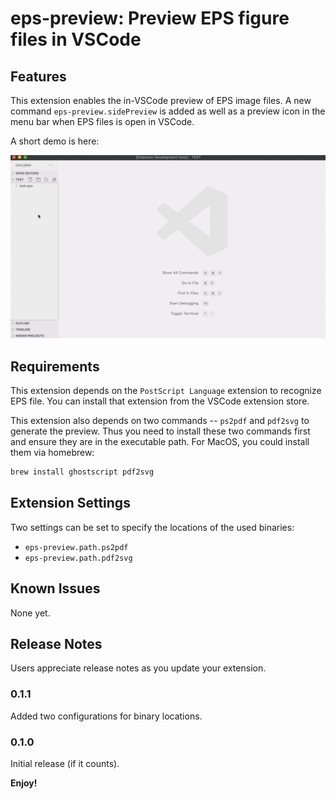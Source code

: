 # eps-preview: Preview EPS figure files in VSCode
## Features

This extension enables the in-VSCode preview of EPS image files.
A new command `eps-preview.sidePreview` is added as well as a preview icon in the menu bar when EPS files is open in VSCode.

A short demo is here:

![demo](demo/eps-preview-demo.gif)

## Requirements

This extension depends on the `PostScript Language` extension to recognize EPS file.
You can install that extension from the VSCode extension store.

This extension also depends on two commands -- `ps2pdf` and `pdf2svg` to generate the preview.
Thus you need to install these two commands first and ensure they are in the executable path.
For MacOS, you could install them via homebrew:

```sh
brew install ghostscript pdf2svg
```

## Extension Settings

Two settings can be set to specify the locations of the used binaries:

- `eps-preview.path.ps2pdf`
- `eps-preview.path.pdf2svg`

## Known Issues

None yet.

## Release Notes

Users appreciate release notes as you update your extension.

### 0.1.1

Added two configurations for binary locations.

### 0.1.0

Initial release (if it counts).

**Enjoy!**
